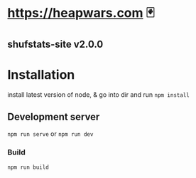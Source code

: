 # https://heapwars.com 🃏 

shufstats-site v2.0.0
----------------------------------------


# Installation

install latest version of node,
& go into dir and run `npm install`


## Development server

`npm run serve` or `npm run dev`

### Build

`npm run build`
